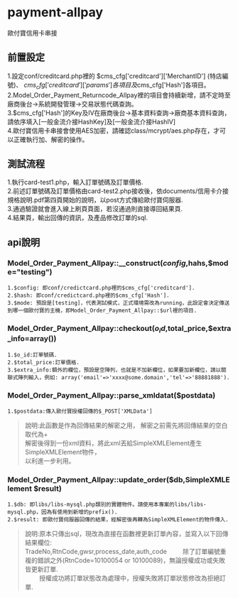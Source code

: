 payment-allpay
============

歐付寶信用卡串接


前置設定
---------------
1.設定conf/creditcard.php裡的 $cms_cfg['creditcard']['MerchantID'] (特店編號)、 $cms_cfg['creditcard']['params']各項目及$cms_cfg['Hash']各項目。<br/>
2.Model_Order_Payment_Returncode_Allpay裡的項目會持續新增，請不定時至廠商後台->系統開發管理->交易狀態代碼查詢。<br/>
3.$cms_cfg['Hash']的Key及IV在廠商後台->基本資料查詢->廠商基本資料查詢，請依序填入[一般金流介接HashKey]及[一般金流介接HashIV]<br/>
4.歐付寶信用卡串接會使用AES加密，請確認class/mcrypt/aes.php存在，才可以正確執行加、解密的操作。<br/>


測試流程
---------------
1.執行card-test1.php，輸入訂單號碼及訂單價格.<br/>
2.前述訂單號碼及訂單價格由card-test2.php接收後，依documents/信用卡介接規格說明.pdf第四頁開始的說明，以post方式傳給歐付寶伺服器.<br/>
3.通過驗證就會進入線上刷頁頁面，若沒通過則直接導回結果頁.<br/>
4.結果頁，輸出回傳的資訊，及產品修改訂單的sql.


api說明
---------------

### Model_Order_Payment_Allpay::__construct($config,$hahs,$mode="testing")

    1.$config: 即conf/credictcard.php裡的$cms_cfg['creditcard'].
    2.$hash: 即conf/credictcard.php裡的$cms_cfg['Hash'].
    3.$mode: 預設是[testing]，代表測試模式，正式環境需改為running，此設定會決定傳送到哪一個歐付寶的主機，即Model_Order_Payment_Allpay::$url裡的項目.


### Model_Order_Payment_Allpay::checkout($o_id,$total_price,$extra_info=array())

    1.$o_id:訂單號碼.
    2.$total_price:訂單價格.
    3.$extra_info:額外的欄位，預設是空陣列，也就是不加新欄位，如果要加新欄位，請以關聯式陣列輸入，例如: array('email'=>'xxxx@some.domain','tel'=>'88881888').

### Model_Order_Payment_Allpay::parse_xmldatat($postdata)

    1.$postdata:傳入歐付寶授權回傳的$_POST['XMLData']
> 說明:此函數是作為回傳結果的解密之用， 解密之前需先將回傳結果的空白取代為+<br/>
>      解密後得到一份xml資料，將此xml丟給SimpleXMLElement產生SimpleXMLElement物件，<br/>
>      以利進一步利用。


### Model_Order_Payment_Allpay::update_order($db,SimpleXMLElement $result)

    1.$db: 即libs/libs-mysql.php類別的實體物件。請使用本專案的libs/libs-mysql.php，因為有使用到新增的prefix().
    2.$result: 即歐付寶伺服器回傳的結果，經解密後再轉為SimpleXMLElement的物件傳入.
> 說明:原本只傳出sql，現改為直接在函數裡更新訂單內容，並寫入以下回傳結果欄位:<br/>
>     TradeNo,RtnCode,gwsr,process_date,auth_code
> 　　 除了訂單編號重複的錯誤之外(RtnCode=10100054 or 10100089)，無論授權成功或失敗皆更新訂單.<br/>
> 　　 授權成功將訂單狀態改為處理中，授權失敗將訂單狀態修改為拒絕訂單.
